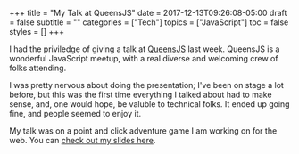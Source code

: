 +++
title = "My Talk at QueensJS"
date = 2017-12-13T09:26:08-05:00
draft = false
subtitle = ""
categories = ["Tech"]
topics = ["JavaScript"]
toc = false
styles = []
+++

I had the priviledge of giving a talk at [QueensJS](https://www.meetup.com/queensjs) last week. QueensJS is a wonderful JavaScript meetup, with a real diverse and welcoming crew of folks attending.

I was pretty nervous about doing the presentation; I've been on stage a lot before, but this was the first time everything I talked about had to make sense, and, one would hope, be valuble to technical folks. It ended up going fine, and people seemed to enjoy it.

My talk was on a point and click adventure game I am working on for the web. You can [check out my slides here](/presentation/dr-strangecode/).
